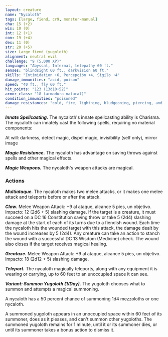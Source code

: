 ```yaml
---
layout: creature
name: "Nycaloth"
tags: [large, fiend, cr9, monster-manual]
cha: 15 (+2)
wis: 10 (0)
int: 12 (+1)
con: 19 (+4)
dex: 11 (0)
str: 20 (+5)
size: Large fiend (yugoloth)
alignment: neutral evil
challenge: "9 (5,000 XP)"
languages: "Abyssal, Infernal, telepathy 60 ft."
senses: "blindsight 60 ft., darkvision 60 ft."
skills: "Intimidation +6, Percepción +4, Sigilo +4"
damage_immunities: "acid, poison"
speed: "40 ft., fly 60 ft."
hit_points: "123 (13d10+52)"
armor_class: "18 (armadura natural)"
condition_immunities: "poisoned"
damage_resistances: "cold, fire, lightning, bludgeoning, piercing, and slashing from nonmagical weapons"
---
```


***Innate Spellcasting.*** The nycaloth's innate spellcasting ability is Charisma. The nycaloth can innately cast the following spells, requiring no material components:

At will: darkness, detect magic, dispel magic, invisibility (self only), mirror image

***Magic Resistance.*** The nycaloth has advantage on saving throws against spells and other magical effects.

***Magic Weapons.*** The nycaloth's weapon attacks are magical.

### Actions

***Multiataque.*** The nycaloth makes two melee attacks, or it makes one melee attack and teleports before or after the attack.

***Claw.*** Melee Weapon Attack: +9 al ataque, alcance 5 pies, un objetivo. Impacto: 12 (2d6 + 5) slashing damage. If the target is a creature, it must succeed on a DC 16 Constitution saving throw or take 5 (2d4) slashing damage at the start of each of its turns due to a fiendish wound. Each time the nycaloth hits the wounded target with this attack, the damage dealt by the wound increases by 5 (2d4). Any creature can take an action to stanch the wound with a successful DC 13 Wisdom (Medicine) check. The wound also closes if the target receives magical healing.

***Greataxe.*** Melee Weapon Attack: +9 al ataque, alcance 5 pies, un objetivo. Impacto: 18 (2d12 + 5) slashing damage.

***Teleport.*** The nycaloth magically teleports, along with any equipment it is wearing or carrying, up to 60 feet to an unoccupied space it can see.

***Variant: Summon Yugoloth (1/Day).*** The yugoloth chooses what to summon and attempts a magical summoning.

A nycaloth has a 50 percent chance of summoning 1d4 mezzoloths or one nycaloth.

A summoned yugoloth appears in an unoccupied space within 60 feet of its summoner, does as it pleases, and can't summon other yugoloths. The summoned yugoloth remains for 1 minute, until it or its summoner dies, or until its summoner takes a bonus action to dismiss it.